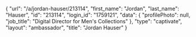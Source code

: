 {
    "url": "\/a\/jordan-hauser\/213114",
    "first_name": "Jordan",
    "last_name": "Hauser",
    "id": "213114",
    "login_id": "1759121",
    "data": {
        "profilePhoto": null,
        "job_title": "Digital Director for Men's Collections"
    },
    "type": "captivate",
    "layout": "ambassador",
    "title": "Jordan Hauser"
}